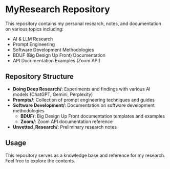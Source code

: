 # MyResearch Repository

This repository contains my personal research, notes, and documentation on various topics including:

- AI & LLM Research
- Prompt Engineering
- Software Development Methodologies
- BDUF (Big Design Up Front) Documentation
- API Documentation Examples (Zoom API)

## Repository Structure

- **Doing Deep Research/**: Experiments and findings with various AI models (ChatGPT, Gemini, Perplexity)
- **Prompts/**: Collection of prompt engineering techniques and guides
- **Software Development/**: Documentation on software development methodologies
  - **BDUF/**: Big Design Up Front documentation templates and examples
  - **Zoom/**: Zoom API documentation reference
- **Unvetted_Research/**: Preliminary research notes

## Usage

This repository serves as a knowledge base and reference for my research. Feel free to explore the contents.